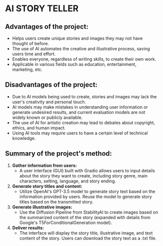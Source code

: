 # AI STORY TELLER
## Advantages of the project:
- Helps users create unique stories and images they may not have thought of before.
- The use of AI automates the creative and illustrative process, saving users time and effort.
- Enables everyone, regardless of writing skills, to create their own work.
- Applicable in various fields such as education, entertainment, marketing, etc.

## Disadvantages of the project:
- Due to AI models being used to create, stories and images may lack the user's creativity and personal touch.
- AI models may make mistakes in understanding user information or generate undesired results, and current evaluation models are not widely known or publicly available.
- The use of AI for artistic creation may lead to debates about copyright, ethics, and human impact.
- Using AI tools may require users to have a certain level of technical knowledge.

## Summary of the project's method:
1. **Gather information from users:**
   - A user interface (GUI) built with Gradio allows users to input details about the story they want to create, including story genre, main characters, setting, language, and story ending.
2. **Generate story titles and content:**
   - Utilize OpenAI's GPT-3.5 model to generate story text based on the information provided by users. Reuse the model to generate story titles based on the transmitted story.
3. **Generate illustrative images:**
   - Use the Diffusion Pipeline from StabilityAI to create images based on the summarized content of the story (expanded with details from Google's T5ForConditionalGeneration model).
4. **Deliver results:**
   - The interface will display the story title, illustrative image, and text content of the story. Users can download the story text as a .txt file.
